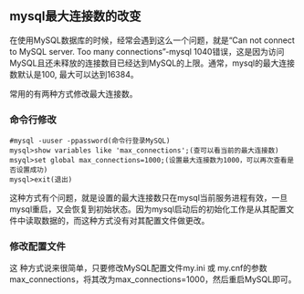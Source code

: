 ## mysql最大连接数的改变

在使用MySQL数据库的时候，经常会遇到这么一个问题，就是“Can not connect to MySQL server. Too many connections”-mysql 1040错误，这是因为访问MySQL且还未释放的连接数目已经达到MySQL的上限。通常，mysql的最大连接数默认是100, 最大可以达到16384。

常用的有两种方式修改最大连接数。

### 命令行修改

```
#mysql -uuser -ppassword(命令行登录MySQL)
mysql>show variables like 'max_connections';(查可以看当前的最大连接数)
msyql>set global max_connections=1000;(设置最大连接数为1000，可以再次查看是否设置成功)
mysql>exit(退出)
```

这种方式有个问题，就是设置的最大连接数只在mysql当前服务进程有效，一旦mysql重启，又会恢复到初始状态。因为mysql启动后的初始化工作是从其配置文件中读取数据的，而这种方式没有对其配置文件做更改。

### 修改配置文件

这 种方式说来很简单，只要修改MySQL配置文件my.ini 或 my.cnf的参数max_connections，将其改为max_connections=1000，然后重启MySQL即可。